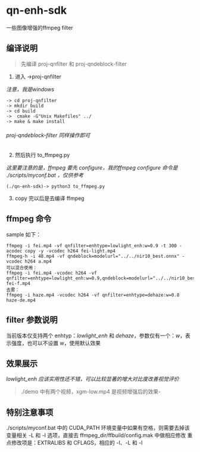 # qn-enh-sdk
一些图像增强的ffmpeg filter

## 编译说明
> 先编译 proj-qnfilter 和 proj-qndeblock-filter
1. 进入 ->proj-qnfilter

*注意，我是windows*
```
-> cd proj-qnfilter
-> mkdir build
-> cd build
->  cmake -G"Unix Makefiles" ../
-> make & make install
```
###### proj-qndeblock-filter 同样操作即可

2. 然后执行 to_ffmpeg.py
 
*这里要注意的是，ffmpeg 要先 configure，我的ffmpeg configure 命令是 ./scripts/myconf.bat ，仅供参考*
```
(./qn-enh-sdk)-> python3 to_ffmpeg.py 
```

3. copy 完以后是去编译 ffmpeg

## ffmpeg 命令
sample 如下：
```
ffmpeg -i fei.mp4 -vf qnfilter=enhtype=lowlight_enh:w=0.9 -t 300 -acodec copy -y -vcodec h264 fei-light.mp4
ffmpeg-h -i 48.mp4 -vf qndeblock=modelurl="../../nir10_best.onnx" -vcodec h264 a.mp4
可以混合使用：
ffmpeg -i fei.mp4 -vcodec h264 -vf qnfilter=enhtype=lowlight_enh:w=0.9,qndeblock=modelurl="../../nir10_best.onnx" fei-f.mp4
去雾：
ffmpeg -i haze.mp4 -vcodec h264 -vf qnfilter=enhtype=dehaze:w=0.8 haze-de.mp4
```

## filter 参数说明
当前版本仅支持两个 enhtyp：*lowlight_enh* 和 *dehaze*，参数仅有一个：*w*，表示强度，也可以不设置 w，使用默认效果

## 效果展示
*lowlight_enh 应该实用性还不错，可以比较显著的增大对比度改善视觉评价*

> ./demo 中有两个视频，xgm-low.mp4 是视频增强后的效果-

## 特别注意事项
./scripts/myconf.bat 中的 CUDA_PATH 环境变量中如果有空格，则需要去掉该变量相关 -L 和 -I 选项，直接去 ffmpeg_dir/ffbuild/config.mak 中做相应修改
重点修改项是：EXTRALIBS 和 CFLAGS，相应的 -I、-L 和 -l
